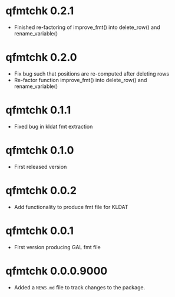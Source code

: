 # qfmtchk 0.2.1

* Finished re-factoring of improve_fmt() into delete_row() and rename_variable()

# qfmtchk 0.2.0

* Fix bug such that positions are re-computed after deleting rows
* Re-factor function improve_fmt() into delete_row() and rename_variable()

# qfmtchk 0.1.1

* Fixed bug in kldat fmt extraction

# qfmtchk 0.1.0

* First released version

# qfmtchk 0.0.2

* Add functionality to produce fmt file for KLDAT

# qfmtchk 0.0.1

* First version producing GAL fmt file

# qfmtchk 0.0.0.9000

* Added a `NEWS.md` file to track changes to the package.
